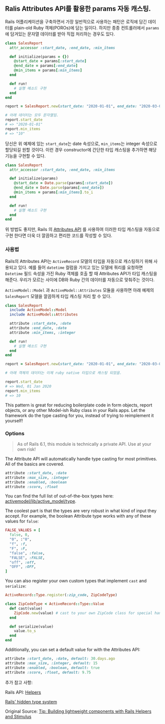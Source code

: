 ## Ralis Attributes API를 활용한 params 자동 캐스팅.

Rails 어플리케이션을 구축하면서 가장 일반적으로 사용하는 패턴은 로직에 담긴 데이터를 plain-old Ruby 객체(POROs)에 담는 일이다. 하지만 종종 컨트롤러에서 `params`에 담겨있는 문자열 데이터를 받아 직접 처리하는 경우도 있다.

```rb
class SalesReport
  attr_accessor :start_date, :end_date, :min_items

  def initialize(params = {})
    @start_date = params[:start_date]
    @end_date = params[:end_date]
    @min_items = params[:min_items]
  end

  def run!
    # 실행 메소드 구현
  end
end

report = SalesReport.new(start_date: "2020-01-01", end_date: "2020-03-01", min_items: "10")

# 아래 데이터는 모두 문자열임.
report.start_date
# => "2020-01-01"
report.min_items
# => "10"
```

당신은 위 예제에 있는 `start_date`는 date 속성으로, `min_items`는 integer 속성으로 할당되길 원할 것이다. 이런 경우 constructor에 간단한 타입 캐스팅을 추가하면 해당 기능을 구현할 수 있다.

```rb
class SalesReport
  attr_accessor :start_date, :end_date, :min_items

  def initialize(params)
    @start_date = Date.parse(params[:start_date])
    @end_date = Date.parse(params[:end_date])
    @min_items = params[:min_items].to_i
  end

  def run!
    # 실행 메소드 구현
  end
end
```

위 방법도 좋지만, Rails 의 [Attributes API](https://edgeapi.rubyonrails.org/classes/ActiveRecord/Attributes/ClassMethods.html#method-i-attribute) 를 사용하여 이러한 타입 캐스팅을 자동으로 구현 한다면 더욱 더 깔끔하고 편리한 코드를 작성할 수 있다.

### 사용법
Rails의 Attributes API는 `ActiveRecord` 모델의 타입을 자동으로 캐스팅하기 위해 사용되고 있다.
예를 들어 `datetime` 컬럼을 가지고 있는 모델에 쿼리를 요청하면 `Datetime` 필드 속성을 가진 Ruby 객체를 호출 할 때 Attributes API가 타입 캐스팅을 해준다. 우리가 모르는 사이에 DB와 Ruby 간의 데이터를 자동으로 맞춰주는 것이다.

`ActiveModel::Model` 과 `ActiveModel::Attributes` 모듈을 사용하면 아래 예제의 `SalesReport` 모델을 깔끔하게 타입 캐스팅 처리 할 수 있다.

```rb
class SalesReport
  include ActiveModel::Model
  include ActiveModel::Attributes

  attribute :start_date, :date
  attribute :end_date, :date
  attribute :min_items, :integer

  def run!
    # 실행 메소드 구현
  end
end

report = SalesReport.new(start_date: "2020-01-01", end_date: "2020-03-01", min_items: "10")

# 아래 객체의 데이터는 이제 ruby native 타입으로 캐스팅 되었음.

report.start_date
# => Wed, 01 Jan 2020
report.min_items
# => 10
```

This pattern is great for reducing boilerplate code in form objects, report objects, or any other Model-ish Ruby class in your Rails apps. Let the framework do the type casting for you, instead of trying to reimplement it yourself!

### Options
> As of Rails 6.1, this module is technically a private API. Use at your own risk!

The Attribute API will automatically handle type casting for most primitives. All of the basics are covered.

```rb
attribute :start_date, :date
attribute :max_size, :integer
attribute :enabled, :boolean
attribute :score, :float
```

You can find the full list of out-of-the-box types here: [activemodel/lib/active_model/type](https://github.com/rails/rails/tree/v6.0.2.1/activemodel/lib/active_model/type).

The coolest part is that the types are very robust in what kind of input they accept. For example, the boolean Attribute type works with any of these values for `false`:

```rb
FALSE_VALUES = [
  false, 0,
  "0", :"0",
  "f", :f,
  "F", :F,
  "false", :false,
  "FALSE", :FALSE,
  "off", :off,
  "OFF", :OFF,
]
```

You can also register your own custom types that implement `cast` and `serialize`:

```rb
ActiveRecord::Type.register(:zip_code, ZipCodeType)

class ZipCodeType < ActiveRecord::Type::Value
  def cast(value)
    ZipCode.new(value) # cast to your own ZipCode class for special handling
  end

  def serialize(value)
    value.to_s
  end
end
```

Additionally, you can set a default value for with the Attributes API:

```rb
attribute :start_date, :date, default: 30.days.ago
attribute :max_size, :integer, default: 15
attribute :enabled, :boolean, default: true
attribute :score, :float, default: 9.75
```


추가 참고 사항:

Rails API: [Helpers](https://edgeapi.rubyonrails.org/classes/ActiveRecord/Attributes/ClassMethods.html#method-i-attribute)

[Rails’ hidden type system](https://blog.dario-hamidi.de/a/rails-hidden-type-system)

Original Source:
[Tip: Building lightweight components with Rails Helpers and Stimulus](https://boringrails.com/tips/lightweight-components-with-helpers-stimulus)
